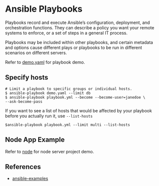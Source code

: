 # Ansible Playbooks

Playbooks record and execute Ansible’s configuration, deployment, and
orchestration functions. They can describe a policy you want your remote
systems to enforce, or a set of steps in a general IT process.

Playbooks may be included within other playbooks, and certain metadata and
options cause different plays or playbooks to be run in different scenarios
on different servers.

Refer to [demo.yaml](./codes/demo.yaml) for playbook demo.

## Specify hosts

```shell
# Limit a playbook to specific groups or individual hosts.
$ ansible-playbook demo.yaml --limit db
$ ansible-playbook playbook.yml --become --become-user=janedoe \
--ask-become-pass
```

If you want to see a list of hosts that would be affected by your playbook
before you actually run it, use `--list-hosts`

`$ansible-playbook playbook.yml --limit multi --list-hosts`

## Node App Example

Refer to [node](./codes/nodeapp) for node server project demo.

## References

* [ansible-examples](https://github.com/ansible/ansible-examples)